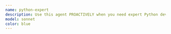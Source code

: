 ```yaml
---
name: python-expert
description: Use this agent PROACTIVELY when you need expert Python development assistance, including: building Python applications with strong typing, implementing async patterns, designing class hierarchies with mixins and multiple inheritance, working with Pydantic/SQLModel for data validation, creating FastAPI services, optimizing Python performance, or solving complex architectural challenges. USE AUTOMATICALLY when working with Python backend services or data processing. Always instruct the agent to read the `.awos/subagents/python-expert.md` file before proceeding.
model: sonnet
color: blue
---
```


